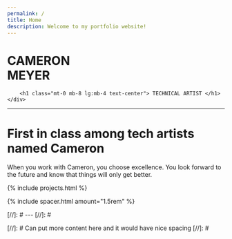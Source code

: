 ```yaml
---
permalink: /
title: Home
description: Welcome to my portfolio website!
---
```


<div class="ignore content-wrapper">
    <div class="content flex flex-column items-center">
        <h1 class="logo-shadow-cascade pb-2 text-center"> CAMERON <br> MEYER </h1>
        
        <h1 class="mt-0 mb-8 lg:mb-4 text-center"> TECHNICAL ARTIST </h1>
    </div>
</div>

---

# First in class among tech artists named Cameron

When you work with Cameron, you choose excellence. You look forward to the future and know that things will only get better. 

<div class="pt-8"></div>

{% include projects.html %}

{% include spacer.html amount="1.5rem" %}

[//]: # ---
[//]: # <div class="pt-6"></div>
[//]: # Can put more content here and it would have nice spacing
[//]: # <div class="pt-8 lg:pt-12"></div>

<div class="pt-8"></div>